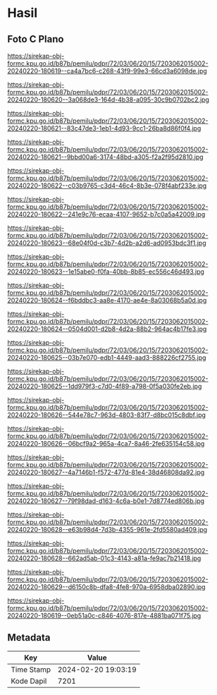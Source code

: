 # Hasil

## Foto C Plano

https://sirekap-obj-formc.kpu.go.id/b87b/pemilu/pdpr/72/03/06/20/15/7203062015002-20240220-180619--ca4a7bc6-c268-43f9-99e3-66cd3a6098de.jpg

https://sirekap-obj-formc.kpu.go.id/b87b/pemilu/pdpr/72/03/06/20/15/7203062015002-20240220-180620--3a068de3-164d-4b38-a095-30c9b0702bc2.jpg

https://sirekap-obj-formc.kpu.go.id/b87b/pemilu/pdpr/72/03/06/20/15/7203062015002-20240220-180621--83c47de3-1eb1-4d93-9cc1-26ba8d86f0f4.jpg

https://sirekap-obj-formc.kpu.go.id/b87b/pemilu/pdpr/72/03/06/20/15/7203062015002-20240220-180621--9bbd00a6-3174-48bd-a305-f2a2f95d2810.jpg

https://sirekap-obj-formc.kpu.go.id/b87b/pemilu/pdpr/72/03/06/20/15/7203062015002-20240220-180622--c03b9765-c3d4-46c4-8b3e-078f4abf233e.jpg

https://sirekap-obj-formc.kpu.go.id/b87b/pemilu/pdpr/72/03/06/20/15/7203062015002-20240220-180622--241e9c76-ecaa-4107-9652-b7c0a5a42009.jpg

https://sirekap-obj-formc.kpu.go.id/b87b/pemilu/pdpr/72/03/06/20/15/7203062015002-20240220-180623--68e04f0d-c3b7-4d2b-a2d6-ad0953bdc3f1.jpg

https://sirekap-obj-formc.kpu.go.id/b87b/pemilu/pdpr/72/03/06/20/15/7203062015002-20240220-180623--1e15abe0-f0fa-40bb-8b85-ec556c46d493.jpg

https://sirekap-obj-formc.kpu.go.id/b87b/pemilu/pdpr/72/03/06/20/15/7203062015002-20240220-180624--f6bddbc3-aa8e-4170-ae4e-8a03068b5a0d.jpg

https://sirekap-obj-formc.kpu.go.id/b87b/pemilu/pdpr/72/03/06/20/15/7203062015002-20240220-180624--0504d001-d2b8-4d2a-88b2-964ac4b17fe3.jpg

https://sirekap-obj-formc.kpu.go.id/b87b/pemilu/pdpr/72/03/06/20/15/7203062015002-20240220-180625--03b7e070-edb1-4449-aad3-888226cf2755.jpg

https://sirekap-obj-formc.kpu.go.id/b87b/pemilu/pdpr/72/03/06/20/15/7203062015002-20240220-180625--1dd979f3-c7d0-4f89-a798-0f5a030fe2eb.jpg

https://sirekap-obj-formc.kpu.go.id/b87b/pemilu/pdpr/72/03/06/20/15/7203062015002-20240220-180626--544e78c7-963d-4803-83f7-d8bc015c8dbf.jpg

https://sirekap-obj-formc.kpu.go.id/b87b/pemilu/pdpr/72/03/06/20/15/7203062015002-20240220-180626--06bcf9a2-965a-4ca7-8a46-2fe635154c58.jpg

https://sirekap-obj-formc.kpu.go.id/b87b/pemilu/pdpr/72/03/06/20/15/7203062015002-20240220-180627--4a7146b1-f572-477d-81e4-38d46808da92.jpg

https://sirekap-obj-formc.kpu.go.id/b87b/pemilu/pdpr/72/03/06/20/15/7203062015002-20240220-180627--79f98dad-d163-4c6a-b0e1-7d8774ed806b.jpg

https://sirekap-obj-formc.kpu.go.id/b87b/pemilu/pdpr/72/03/06/20/15/7203062015002-20240220-180628--e63b98d4-7d3b-4355-961e-2fd5580ad409.jpg

https://sirekap-obj-formc.kpu.go.id/b87b/pemilu/pdpr/72/03/06/20/15/7203062015002-20240220-180628--662ad5ab-01c3-4143-a81a-fe9ac7b21418.jpg

https://sirekap-obj-formc.kpu.go.id/b87b/pemilu/pdpr/72/03/06/20/15/7203062015002-20240220-180629--d6150c8b-dfa8-4fe8-970a-6958dba02890.jpg

https://sirekap-obj-formc.kpu.go.id/b87b/pemilu/pdpr/72/03/06/20/15/7203062015002-20240220-180619--0eb51a0c-c846-4076-817e-4881ba071f75.jpg


## Metadata

| Key        | Value               |
| ---------- | ------------------- |
| Time Stamp | 2024-02-20 19:03:19 |
| Kode Dapil | 7201                |



